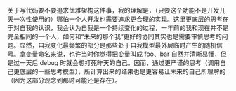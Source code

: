 关于写代码要不要追求优雅架构这件事，我的理解是，（只要这个功能不是开发几天一次性使用的）哪怕一个人开发也需要追求更合理的实现。这里更底层的思考在于对自我的认识，我会认为自我是一个持续变化的过程，一年前的我和现在并不是完全相同的一个人，如何和“未来的那个我”更好的协同其实也是需要审慎思考的问题。显然，自我变化最频繁的部分是那些处于自我模型最外层临时产生的随机信号。拿变量命名来说，也许当时你觉得把变量叫成 foo、bar 自然并清晰易懂，但是过一天后 debug 时就会想打死昨天的自己。因而，通过更严谨的思考（调用自己更底层的一些思考模型），所计算出来的结果也是更容易让未来的自己所理解的（因为这部分观念到那时可能还是存在）。